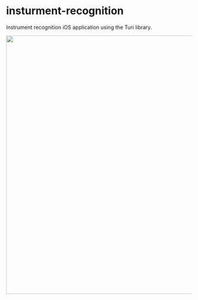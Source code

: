 # insturment-recognition
Instrument recognition iOS application using the Turi library.

<img src="https://github.com/fozoglu/instrument-recognition/blob/master/image.png" width="700">
